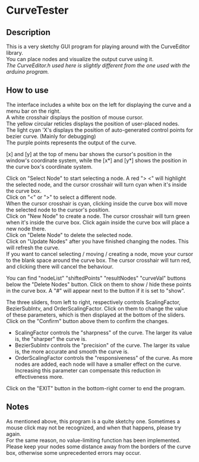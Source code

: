 # CurveTester
## Description
This is a very sketchy GUI program for playing around with the CurveEditor library.<br/>
You can place nodes and visualize the output curve using it.<br/>
*The CurveEditor.h used here is slightly different from the one used with the arduino program.*<br/>

## How to use
The interface includes a white box on the left for displaying the curve and a menu bar on the right.<br/>
A white crosshair displays the position of mouse cursor.<br/>
The yellow circular reticles displays the position of user-placed nodes.<br/>
The light cyan 'X's displays the position of auto-generated control points for bezier curve. (Mainly for debugging)<br/>
The purple points represents the output of the curve.<br/>

[x] and [y] at the top of menu bar shows the cursor's position in the window's coordinate system, while the [x*] and [y*] shows the position in the curve box's coordinate system.<br/>

Click on "Select Node" to start selecting a node. A red ">  <" will highlight the selected node, and the cursor crosshair will turn cyan when it's inside the curve box.<br/>
Click on "<" or ">" to select a different node.<br/>
When the cursor crosshair is cyan, clicking inside the curve box will move the selected node to the cursor's position.<br/>
Click on "New Node" to create a node. The cursor crosshair will turn green when it's inside the curve box. Click again inside the curve box will place a new node there.<br/>
Click on "Delete Node" to delete the selected node.<br/>
Click on "Update Nodes" after you have finished changing the nodes. This will refresh the curve.<br/>
If you want to cancel selecting / moving / creating a node, move your cursor to the blank space around the curve box. The cursor crosshair will turn red, and clicking there will cancel the behaviour.<br/>

You can find "nodeList" "shiftedPoints" "resultNodes" "curveVal" buttons below the "Delete Nodes" button. Click on them to show / hide these points in the curve box. A "#" will appear next to the button if it is set to "show".<br/>

The three sliders, from left to right, respectively controls ScalingFactor, BezierSubIntv, and OrderScalingFactor. Click on them to change the value of these parameters, which is then displayed at the bottom of the sliders. Click on the "Confirm" button above them to confirm the changes.<br/>
* ScalingFactor controls the "sharpness" of the curve. The larger its value is, the "sharper" the curve is.
* BezierSubIntv controls the "precision" of the curve. The larger its value is, the more accurate and smooth the curve is.
* OrderScalingFactor controls the "responsiveness" of the curve. As more nodes are added, each node will have a smaller effect on the curve. Increasing this parameter can compensate this reduction in effectiveness more.<br/>

Click on the "EXIT" button in the bottom-right corner to end the program.<br/>

## Notes
As mentioned above, this program is a quite sketchy one. Sometimes a mouse click may not be recognized, and when that happens, please try again.<br/>
For the same reason, no value-limiting function has been implemented. Please keep your nodes some distance away from the borders of the curve box, otherwise some unprecedented errors may occur.
